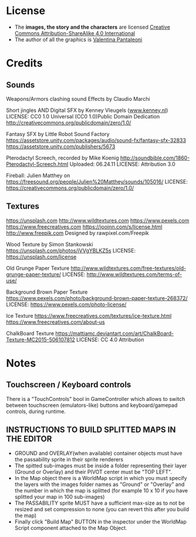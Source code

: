 # License #
* The **images, the story and the characters** are licensed [Creative Commons Attribution-ShareAlike 4.0 International](https://creativecommons.org/licenses/by-sa/4.0/)
* The author of all the graphics is [Valentina Pantaleoni](https://www.instagram.com/topi.nambur/)


# Credits #

## Sounds ##

Weapons/Armors clashing sound Effects by Claudio Marchi

Short jingles AND Digital SFX by Kenney Vleugels (www.kenney.nl)
LICENSE: CC0 1.0 Universal (CC0 1.0)Public Domain Dedication http://creativecommons.org/publicdomain/zero/1.0/

Fantasy SFX by Little Robot Sound Factory
https://assetstore.unity.com/packages/audio/sound-fx/fantasy-sfx-32833
https://assetstore.unity.com/publishers/5673

Pterodactyl Screech, recorded by Mike Koenig
http://soundbible.com/1860-Pterodactyl-Screech.html
Uploaded: 06.24.11
LICENSE: Attribution 3.0

Fireball:
Julien Matthey on https://freesound.org/people/Julien%20Matthey/sounds/105016/
LICENSE: https://creativecommons.org/publicdomain/zero/1.0/


## Textures ##


https://unsplash.com
http://www.wildtextures.com
https://www.pexels.com
https://www.freecreatives.com
https://jooinn.com/s/license.html
http://www.freepik.com Designed by rawpixel.com/Freepik


Wood Texture by Simon Stankowski
https://unsplash.com/photos/jVVgYBLKZ5s
LICENSE: https://unsplash.com/license


Old Grunge Paper Texture
http://www.wildtextures.com/free-textures/old-grunge-paper-texture/
LICENSE: http://www.wildtextures.com/terms-of-use/


Background Brown Paper Texture
https://www.pexels.com/photo/background-brown-paper-texture-268372/
LICENSE: https://www.pexels.com/photo-license/


Ice Texture
https://www.freecreatives.com/textures/ice-texture.html
https://www.freecreatives.com/about-us


ChalkBoard Texture
https://mattiamc.deviantart.com/art/ChalkBoard-Texture-MC2015-506107812
LICENSE: CC 4.0 Attribution


# Notes #

## Touchscreen / Keyboard controls ##
There is a "TouchControls" bool in GameController which allows to switch between touchscreen (emulators-like) buttons and keyboard/gamepad controls, during runtime.

## INSTRUCTIONS TO BUILD SPLITTED MAPS IN THE EDITOR
* GROUND and OVERLAY(when available) container objects must have the passability sprite in their sprite renderers
* The spitted sub-images must be inside a folder representing their layer (Ground or Overlay) and their PIVOT center must be "TOP LEFT".
* In the Map object there is a WorldMap script in which you must specify the layers with the images folder names as "Ground" or "Overlay" and the number in which the map is splitted (for example 10 x 10 if you have splitted your map in 100 sub-images)
* The PASSABILITY sprite MUST have a sufficient max-size as to not be resized and set compression to none (you can revert this after you build the map)
* Finally click "Build Map" BUTTON in the inspector under the WorldMap Script component attached to the Map Object.
